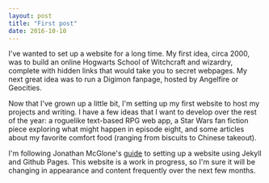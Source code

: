 ```yaml
---
layout: post
title: "First post"
date: 2016-10-10
---
```


I've wanted to set up a website for a long time.  My first idea, circa 2000, was to build an online Hogwarts School of Witchcraft
and wizardry, complete with hidden links that would take you to secret webpages. My next great idea was to run a Digimon fanpage, 
hosted by Angelfire or Geocities.

Now that I've grown up a little bit, I'm setting up my first website to host my projects and writing.  I have a few ideas that 
I want to develop over the rest of the year: a roguelike text-based RPG web app, a Star Wars fan fiction piece exploring what
might happen in episode eight, and some articles about my favorite comfort food (ranging from biscuits to Chinese takeout).

I'm following Jonathan McGlone's [guide](http://jmcglone.com/guides/github-pages/) to setting up a website using Jekyll and 
Github Pages.  This website is a work in progress, so I'm sure it will be changing in appearance and content frequently 
over the next few months.
